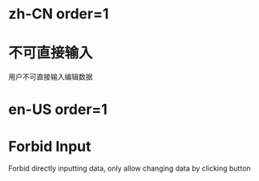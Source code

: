 # zh-CN order=1

# 不可直接输入

用户不可直接输入编辑数据

# en-US order=1

# Forbid Input

Forbid directly inputting data, only allow changing data by clicking button
